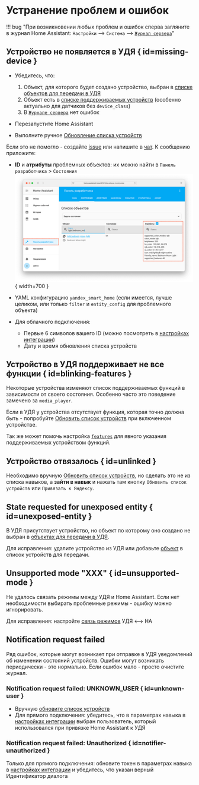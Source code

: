 # Устранение проблем и ошибок

!!! bug "При возникновении любых проблем и ошибок сперва загляните в журнал Home Assistant: `Настройки` --> `Система` --> [`Журнал сервера`](https://my.home-assistant.io/redirect/logs/)"

## Устройство не появляется в УДЯ { id=missing-device }

* Убедитесь, что:
     1. Объект, для которого будет создано устройство, выбран в [списке объектов для передачи в УДЯ](./config/filter.md)
     2. Объект есть в [списке поддерживаемых устройств](./supported-devices.md) (особенно актуально для датчиков без `device_class`)
     3. В [`Журнале сервера`](https://my.home-assistant.io/redirect/logs/) нет ошибок

* Перезапустите Home Assistant
* Выполните ручное [Обновление списка устройств](./quasar.md#discovery)

Если это не помогло - создайте [issue](https://github.com/dext0r/yandex_smart_home/issues) или напишите в [чат](https://t.me/yandex_smart_home).
К сообщению приложите:

* **ID** и **атрибуты** проблемных объектов: их можно найти в `Панель разработчика` > `Состояния`
  ![](./assets/images/entity-state.png){ width=700 }

* YAML конфигурацию `yandex_smart_home` (если имеется, лучше целиком, или только `filter` и `entity_config` для проблемного объекта)
* Для облачного подключения:
  * Первые 6 символов вашего ID (можно посмотреть в [настройках интеграции](./config/getting-started.md#gui))
  * Дату и время обновления списка устройств

## Устройство в УДЯ поддерживает не все функции { id=blinking-features }

Некоторые устройства изменяют список поддерживаемых функций в зависимости от своего состояния. Особенно часто это поведение замечено за `media_player`.

Если в УДЯ у устройства отсутствует функция, которая точно должна быть - попробуйте [Обновить список устройств](./quasar.md#discovery) при включенном устройстве.

Так же может помочь настройка [`features`](./config/entity.md#features) для явного указания поддерживаемых устройством функций.

## Устройство отвязалось { id=unlinked }

Необходимо вручную [Обновить список устройств](./quasar.md#discovery), но сделать это не из списка навыков, а **зайти в навык** и нажать там кнопку `Обновить список устройств` или `Привязать к Яндексу`.

## State requested for unexposed entity { id=unexposed-entity }

В УДЯ присутствует устройство, но объект по которому оно создано не выбран в [объектах для передачи в УДЯ](./config/filter.md).

Для исправления: удалите устройство из УДЯ или добавьте [объект](./faq.md#get-entity-id-quasar) в список устройств для передачи.

## Unsupported mode "XXX" { id=unsupported-mode }

Не удалось связать режимы между УДЯ и Home Assistant. Если нет необходимости выбирать проблемные режимы - ошибку можно игнорировать.

Для исправления: настройте [связь режимов](./config/modes.md) УДЯ <--> HA

## Notification request failed

Ряд ошибок, которые могут возникает при отправке в УДЯ уведомлений об изменении состояний устройств. Ошибки могут возникать периодически - это нормально. Если ошибок мало - просто очистите журнал.

### Notification request failed: UNKNOWN_USER { id=unknown-user }

* Вручную [обновите список устройств](./quasar.md#discovery)
* Для прямого подключения: убедитесь, что в параметрах навыка в [настройках интеграции](./config/getting-started.md#gui) выбран пользователь, который использовался при привязке Home Assistant к УДЯ

### Notification request failed: Unauthorized { id=notifier-unauthorized }

Только для прямого подключения: обновите токен в параметрах навыка в [настройках интеграции](./config/getting-started.md#gui) и убедитесь, что указан верный Идентификатор диалога
